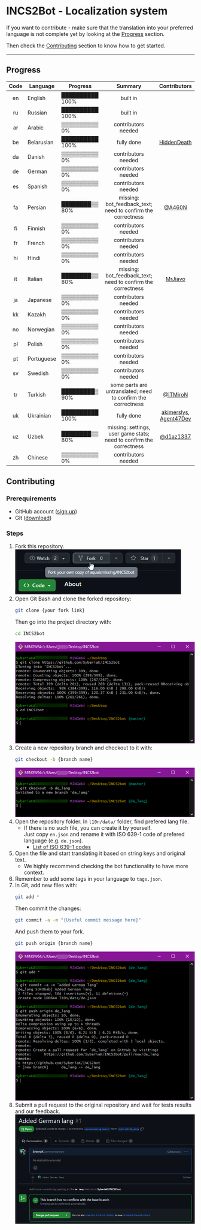 # INCS2Bot - Localization system

If you want to contribute - make sure that the translation into your preferred language is not complete yet by looking at the [Progress](#progress) section.

Then check the [Contributing](#contributing) section to know how to get started.

---

## Progress

| Code | Language   | Progress        |                               Summary                               |        Contributors        |
|:----:|------------|-----------------|:-------------------------------------------------------------------:|:--------------------------:|
|  en  | English    | ██████████ 100% |                              built in                               |                            |
|  ru  | Russian    | ██████████ 100% |                              built in                               |                            |
|  ar  | Arabic     | ▒▒▒▒▒▒▒▒▒▒ 0%   |                         contributors needed                         |                            |
|  be  | Belarusian | ██████████ 100% |                             fully done                              |       [HiddenDeath]        |
|  da  | Danish     | ▒▒▒▒▒▒▒▒▒▒ 0%   |                         contributors needed                         |                            |
|  de  | German     | ▒▒▒▒▒▒▒▒▒▒ 0%   |                         contributors needed                         |                            |
|  es  | Spanish    | ▒▒▒▒▒▒▒▒▒▒ 0%   |                         contributors needed                         |                            |
|  fa  | Persian    | ████████▒▒ 80%  |     missing: bot_feedback_text; need to confirm the correctness     |          [@A460N]          |
|  fi  | Finnish    | ▒▒▒▒▒▒▒▒▒▒ 0%   |                         contributors needed                         |                            |
|  fr  | French     | ▒▒▒▒▒▒▒▒▒▒ 0%   |                         contributors needed                         |                            |
|  hi  | Hindi      | ▒▒▒▒▒▒▒▒▒▒ 0%   |                         contributors needed                         |                            |
|  it  | Italian    | ████████▒▒ 80%  |     missing: bot_feedback_text; need to confirm the correctness     |         [MrJiavo]          |
|  ja  | Japanese   | ▒▒▒▒▒▒▒▒▒▒ 0%   |                         contributors needed                         |                            |
|  kk  | Kazakh     | ▒▒▒▒▒▒▒▒▒▒ 0%   |                         contributors needed                         |                            |
|  no  | Norwegian  | ▒▒▒▒▒▒▒▒▒▒ 0%   |                         contributors needed                         |                            |
|  pl  | Polish     | ▒▒▒▒▒▒▒▒▒▒ 0%   |                         contributors needed                         |                            |
|  pt  | Portuguese | ▒▒▒▒▒▒▒▒▒▒ 0%   |                         contributors needed                         |                            |
|  sv  | Swedish    | ▒▒▒▒▒▒▒▒▒▒ 0%   |                         contributors needed                         |                            |
|  tr  | Turkish    | █████████▒ 90%  |    some parts are untranslated; need to confirm the correctness     |         [@ITMiroN]         |
|  uk  | Ukrainian  | ██████████ 100% |                             fully done                              | [akimerslys], [Agent47Dev] |
|  uz  | Uzbek      | ████████▒▒ 80%  | missing: settings, user game stats; need to confirm the correctness |        [@d1az1337]         |
|  zh  | Chinese    | ▒▒▒▒▒▒▒▒▒▒ 0%   |                         contributors needed                         |                            |


## Contributing

### Prerequirements

- GitHub account ([sign up](https://github.com/signup))
- Git ([download](https://git-scm.com/))

### Steps

1. Fork this repository.
   \
   ![forking repository](../media/fork_repo.png)
2. Open Git Bash and clone the forked repository: 
   ```bash
   git clone {your fork link}
   ```
   Then go into the project directory with: 
   ```bash
   cd INCS2bot
   ```
   ![cloning repository](../media/clone_repo.png)
3. Create a new repository branch and checkout to it with: 
   ```bash
   git checkout -b {branch name}
   ```
   ![creating branch](../media/create_branch.png)
4. Open the repository folder. In `l10n/data/` folder, find prefered lang file.
   - If there is no such file, you can create it by yourself.
     \
     Just copy `en.json` and rename it with ISO 639-1 code of prefered language (e.g. `de.json`).
      - [List of ISO 639-1 codes](https://en.wikipedia.org/wiki/List_of_ISO_639-1_codes)
5. Open the file and start translating it based on string keys and original text.
   - We highly recommend checking the bot functionality to have more context.
6. Remember to add some tags in your language to `tags.json`.
7. In Git, add new files with:
   ```bash
   git add *
   ```
   Then commit the changes:
   ```bash
   git commit -a -m "{Useful commit message here}"
   ```
   And push them to your fork.
   ```bash
   git push origin {branch name}
   ```
   ![commiting changes](../media/commit_changes.png)
8. Submit a pull request to the original repository and wait for tests results and our feedback.
   \
   ![submiting pull](../media/submit_pull_request.png)


[@A460N]: https://t.me/A460N
[@ITMiroN]: https://t.me/ITMiroN
[@d1az1337]: https://t.me/d1az1337
[akimerslys]: https://github.com/akimerslys
[Agent47Dev]: https://github.com/Agent47Dev
[HiddenDeath]: https://github.com/HiddenDeath
[MrJiavo]: https://github.com/MrJiavo
